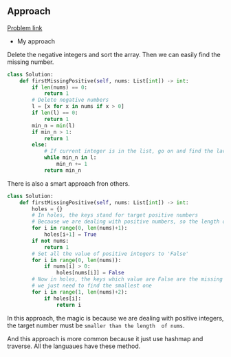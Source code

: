 ## Approach

[Problem link](https://leetcode.com/problems/first-missing-positive/)

- My approach

Delete the negative integers and sort the array. Then we can easily find the missing number.
```python
class Solution:
    def firstMissingPositive(self, nums: List[int]) -> int:
        if len(nums) == 0:
            return 1
        # Delete negative numbers
        l = [x for x in nums if x > 0]
        if len(l) == 0:
            return 1
        min_n = min(l)
        if min_n > 1:
            return 1
        else:
            # If current integer is in the list, go on and find the larger next number
            while min_n in l:
                min_n += 1
            return min_n
```

There is also a smart approach fron others.
```python
class Solution:
    def firstMissingPositive(self, nums: List[int]) -> int:
        holes = {}
        # In holes, the keys stand for target positive numbers
        # Because we are dealing with positive numbers, so the length of nums must contain the target number we are finding
        for i in range(0, len(nums)+1):
            holes[i+1] = True
        if not nums:
            return 1
        # Set all the value of positive integers to 'False'
        for i in range(0, len(nums)):
            if nums[i] > 0:
                holes[nums[i]] = False
        # Now in holes, the keys which value are False are the missing numbers,
        # we just need to find the smallest one
        for i in range(1, len(nums)+2):
            if holes[i]:
                return i
```

In this approach, the magic is because we are dealing with positive integers, the target number must be `smaller than the length 
of nums`.

And this approach is more common because it just use hashmap and traverse. All the languaues have these method.
